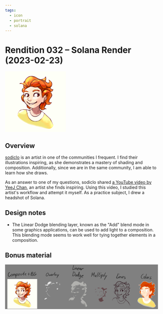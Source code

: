```yaml
---
tags:
  - icon
  - portrait
  - solana
---
```


# Rendition 032 – Solana Render (2023-02-23)

<img src="assets/2023-02-23_image-059.png">

## Overview

[sodiclo](https://twitter.com/sodiclo/) is an artist in one of the communities I frequent. I find their illustrations inspiring, as she demonstrates a mastery of shading and composition. Additionally, since we are in the same community, I am able to learn how she draws.

As an answer to one of my questions, sodiclo shared [a YouTube video by YeeJ Chan](https://www.youtube.com/watch?v=MKkzVroMK2E), an artist she finds inspiring. Using this video, I studied this artist's workflow and attempt it myself. As a practice subject, I drew a headshot of Solana.

## Design notes

- The Linear Dodge blending layer, known as the "Add" blend mode in some graphics applications, can be used to add light to a composition. This blending mode seems to work well for tying together elements in a composition.

## Bonus material

<img src="assets/2023-02-23_image-060.png">
